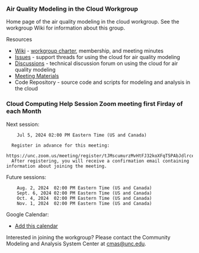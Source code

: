 ### Air Quality Modeling in the Cloud Workgroup

Home page of the air quality modeling in the cloud workgroup. See the workgroup Wiki for information about this group.

Resources

* [Wiki](https://github.com/CMASCenter/modeling-in-the-cloud/wiki) - [workgroup charter](https://github.com/CMASCenter/modeling-in-the-cloud/wiki/Modeling-in-the-Cloud-Workgroup-Charter), membership, and meeting minutes
* [Issues](https://github.com/CMASCenter/modeling-in-the-cloud/issues) - support threads for using the cloud for air quality modeling
* [Discussions](https://github.com/CMASCenter/modeling-in-the-cloud/discussions) - technical discussion forum on using the cloud for air quality modeling
* [Meeting Materials](https://github.com/CMASCenter/modeling-in-the-cloud/tree/main/Meetings)
* Code Repository - source code and scripts for modeling and analysis in the cloud

### Cloud Computing Help Session Zoom meeting first Firday of each Month

Next session:

        Jul 5, 2024 02:00 PM Eastern Time (US and Canada) 

      Register in advance for this meeting:
      https://unc.zoom.us/meeting/register/tJMscumurzMvHtFJ32koXFqT5PAbJdlrceHR 
      After registering, you will receive a confirmation email containing information about joining the meeting.

Future sessions:

        Aug. 2, 2024  02:00 PM Eastern Time (US and Canada) 
        Sept. 6, 2024 02:00 PM Eastern Time (US and Canada) 
        Oct. 4, 2024  02:00 PM Eastern Time (US and Canada) 
        Nov. 1, 2024  02:00 PM Eastern Time (US and Canada) 

Google Calendar: 

* [Add this calendar](https://calendar.google.com/calendar/render?cid=c_66f59154698f923736daed041c3841111efe99d95f7e531f7036049e1324af86@group.calendar.google.com)

Interested in joining the workgroup? Please contact the Community Modeling and Analysis System Center at cmas@unc.edu.
